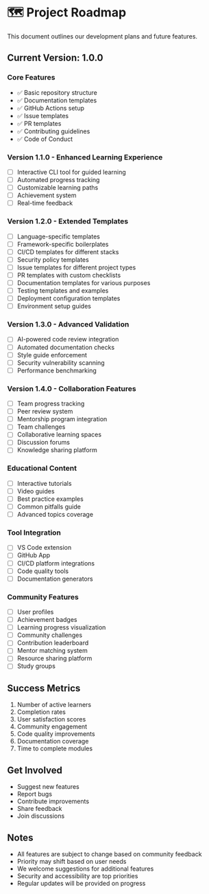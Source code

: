 # 🗺️ Project Roadmap

This document outlines our development plans and future features.

## Current Version: 1.0.0

### Core Features

- ✅ Basic repository structure
- ✅ Documentation templates
- ✅ GitHub Actions setup
- ✅ Issue templates
- ✅ PR templates
- ✅ Contributing guidelines
- ✅ Code of Conduct

### Version 1.1.0 - Enhanced Learning Experience

- [ ] Interactive CLI tool for guided learning
- [ ] Automated progress tracking
- [ ] Customizable learning paths
- [ ] Achievement system
- [ ] Real-time feedback

### Version 1.2.0 - Extended Templates

- [ ] Language-specific templates
- [ ] Framework-specific boilerplates
- [ ] CI/CD templates for different stacks
- [ ] Security policy templates
- [ ] Issue templates for different project types
- [ ] PR templates with custom checklists
- [ ] Documentation templates for various purposes
- [ ] Testing templates and examples
- [ ] Deployment configuration templates
- [ ] Environment setup guides

### Version 1.3.0 - Advanced Validation

- [ ] AI-powered code review integration
- [ ] Automated documentation checks
- [ ] Style guide enforcement
- [ ] Security vulnerability scanning
- [ ] Performance benchmarking

### Version 1.4.0 - Collaboration Features

- [ ] Team progress tracking
- [ ] Peer review system
- [ ] Mentorship program integration
- [ ] Team challenges
- [ ] Collaborative learning spaces
- [ ] Discussion forums
- [ ] Knowledge sharing platform

### Educational Content

- [ ] Interactive tutorials
- [ ] Video guides
- [ ] Best practice examples
- [ ] Common pitfalls guide
- [ ] Advanced topics coverage

### Tool Integration

- [ ] VS Code extension
- [ ] GitHub App
- [ ] CI/CD platform integrations
- [ ] Code quality tools
- [ ] Documentation generators

### Community Features

- [ ] User profiles
- [ ] Achievement badges
- [ ] Learning progress visualization
- [ ] Community challenges
- [ ] Contribution leaderboard
- [ ] Mentor matching system
- [ ] Resource sharing platform
- [ ] Study groups

## Success Metrics

1. Number of active learners
2. Completion rates
3. User satisfaction scores
4. Community engagement
5. Code quality improvements
6. Documentation coverage
7. Time to complete modules

## Get Involved

- Suggest new features
- Report bugs
- Contribute improvements
- Share feedback
- Join discussions

## Notes

- All features are subject to change based on community feedback
- Priority may shift based on user needs
- We welcome suggestions for additional features
- Security and accessibility are top priorities
- Regular updates will be provided on progress
